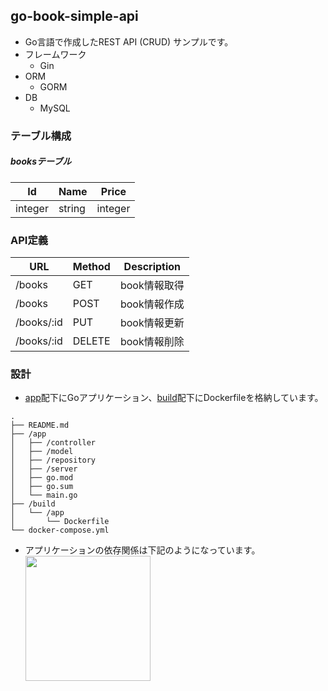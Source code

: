 ## go-book-simple-api
* Go言語で作成したREST API (CRUD) サンプルです。
* フレームワーク
  * Gin
* ORM
  * GORM
* DB
  * MySQL

### テーブル構成

##### booksテーブル
| Id | Name | Price |
| -- | -- | -- |
| integer | string | integer |

### API定義

| URL | Method | Description |
| -- | -- | -- |
| /books | GET | book情報取得 |
| /books | POST | book情報作成 |
| /books/:id | PUT | book情報更新 |
| /books/:id | DELETE | book情報削除 |

### 設計

* <a href="/app">app</a>配下にGoアプリケーション、<a href="/build">build</a>配下にDockerfileを格納しています。

```
.
├── README.md
├── /app
│   ├── /controller
│   ├── /model
│   ├── /repository
│   ├── /server
│   ├── go.mod
│   ├── go.sum
│   └── main.go
├── /build
│   └── /app
│       └── Dockerfile
└── docker-compose.yml
```

* アプリケーションの依存関係は下記のようになっています。<br><img src="https://github.com/plasmo310/go-book-simple-api/assets/77447256/8b960c9a-8114-4214-a126-f4fc925326a8" width=200 />
